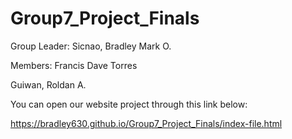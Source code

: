 # Group7_Project_Finals

Group Leader: Sicnao, Bradley Mark O.

Members: Francis Dave Torres

Guiwan, Roldan A.

You can open our website project through this link below:

https://bradley630.github.io/Group7_Project_Finals/index-file.html
